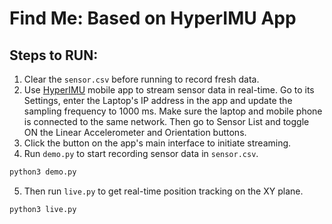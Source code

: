 # Find Me: Based on HyperIMU App

## Steps to RUN:

1) Clear the ```sensor.csv``` before running to record fresh data.
2) Use [HyperIMU](https://play.google.com/store/apps/details?id=com.ianovir.hyper_imu) mobile app to stream sensor data in real-time. Go to its Settings, enter the Laptop's IP address in the app and update the sampling frequency to 1000 ms. Make sure the laptop and mobile phone is connected to the same network. Then go to Sensor List and toggle ON the Linear Accelerometer and Orientation buttons.
3) Click the button on the app's main interface to initiate streaming.
4) Run ```demo.py``` to start recording sensor data in ```sensor.csv```.
```sh
python3 demo.py
```
5) Then run ```live.py``` to get real-time position tracking on the XY plane. 
```sh
python3 live.py
```